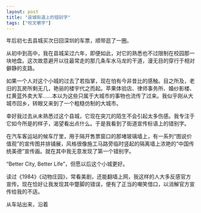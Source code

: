 ```yaml
---
layout: post
title: "县城街道上的错别字"
tags: ["咬文嚼字"]
---
```


年后初七去县城买次日回深圳的车票，顺带逛了一圈。

从初中到高中，我在县城呆过六年，即便如此，对它的熟悉也不过限制在校园那一块地盘。这次故意避开以往最常走的那几条车水马龙的干道，漫无目的穿行于相对僻静的支路。

如果一个人对这个小城的过去了若指掌，现在怕有今非昔比的感触。目之所及，老旧的瓦房所剩无几，艳丽的楼宇代之而起。苹果体验店、律师事务所、婚纱影楼、红黄蓝外卖大军……本以为这些只属于大城市的事物也流传了过来。我似乎刚从大城市回乡，转眼又来到了一个粗糙仿制的大城市。

幸好我过去从未熟悉过这个县城，它现在突兀的陌生不会引起太多伤感。我专注于它如今所是的样子，渴望看出点什么。于是我看到了街道宣传标语上的错别字。

在汽车客运站的候车厅里，用于隔开售票窗口的那堵玻璃墙上，有一系列“图说价值观”的宣传图并排铺展，风格很像施工马路旁临时竖起的隔离墙上浓艳的“中国传统美德”宣传画。就在其中我无意发现了第一个错别字。

“Better City, Better Life”，但愿以后这个小城更好。

读过《1984》《动物庄园》，常看美剧，还能翻墙上网，我这样的人大多反感官方宣传。现在恰好让我发现其中蹩脚的错误，便有了正当的嘲笑借口，以消解官方宣传给我的不适。

从车站出来，沿着
